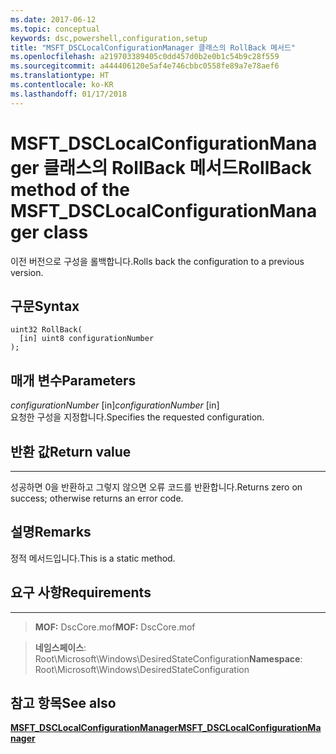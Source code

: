 ```yaml
---
ms.date: 2017-06-12
ms.topic: conceptual
keywords: dsc,powershell,configuration,setup
title: "MSFT_DSCLocalConfigurationManager 클래스의 RollBack 메서드"
ms.openlocfilehash: a219703389405c0dd457d0b2e0b1c54b9c28f559
ms.sourcegitcommit: a444406120e5af4e746cbbc0558fe89a7e78aef6
ms.translationtype: HT
ms.contentlocale: ko-KR
ms.lasthandoff: 01/17/2018
---
```

# <a name="rollback-method-of-the-msftdsclocalconfigurationmanager-class"></a><span data-ttu-id="74c82-103">MSFT_DSCLocalConfigurationManager 클래스의 RollBack 메서드</span><span class="sxs-lookup"><span data-stu-id="74c82-103">RollBack method of the MSFT_DSCLocalConfigurationManager class</span></span>

<span data-ttu-id="74c82-104">이전 버전으로 구성을 롤백합니다.</span><span class="sxs-lookup"><span data-stu-id="74c82-104">Rolls back the configuration to a previous version.</span></span>

<a name="syntax"></a><span data-ttu-id="74c82-105">구문</span><span class="sxs-lookup"><span data-stu-id="74c82-105">Syntax</span></span>
------

```mof
uint32 RollBack(
  [in] uint8 configurationNumber
);
```

<a name="parameters"></a><span data-ttu-id="74c82-106">매개 변수</span><span class="sxs-lookup"><span data-stu-id="74c82-106">Parameters</span></span>
----------

<span data-ttu-id="74c82-107">*configurationNumber* \[in\]</span><span class="sxs-lookup"><span data-stu-id="74c82-107">*configurationNumber* \[in\]</span></span>  
<span data-ttu-id="74c82-108">요청한 구성을 지정합니다.</span><span class="sxs-lookup"><span data-stu-id="74c82-108">Specifies the requested configuration.</span></span> 

## <a name="return-value"></a><span data-ttu-id="74c82-109">반환 값</span><span class="sxs-lookup"><span data-stu-id="74c82-109">Return value</span></span>
------------

<span data-ttu-id="74c82-110">성공하면 0을 반환하고 그렇지 않으면 오류 코드를 반환합니다.</span><span class="sxs-lookup"><span data-stu-id="74c82-110">Returns zero on success; otherwise returns an error code.</span></span>

## <a name="remarks"></a><span data-ttu-id="74c82-111">설명</span><span class="sxs-lookup"><span data-stu-id="74c82-111">Remarks</span></span>

<span data-ttu-id="74c82-112">정적 메서드입니다.</span><span class="sxs-lookup"><span data-stu-id="74c82-112">This is a static method.</span></span>

## <a name="requirements"></a><span data-ttu-id="74c82-113">요구 사항</span><span class="sxs-lookup"><span data-stu-id="74c82-113">Requirements</span></span>
------------
><span data-ttu-id="74c82-114">**MOF:** DscCore.mof</span><span class="sxs-lookup"><span data-stu-id="74c82-114">**MOF:** DscCore.mof</span></span>

><span data-ttu-id="74c82-115">**네임스페이스**: Root\Microsoft\Windows\DesiredStateConfiguration</span><span class="sxs-lookup"><span data-stu-id="74c82-115">**Namespace**: Root\Microsoft\Windows\DesiredStateConfiguration</span></span>


## <a name="see-also"></a><span data-ttu-id="74c82-116">참고 항목</span><span class="sxs-lookup"><span data-stu-id="74c82-116">See also</span></span>


[<span data-ttu-id="74c82-117">**MSFT_DSCLocalConfigurationManager**</span><span class="sxs-lookup"><span data-stu-id="74c82-117">**MSFT_DSCLocalConfigurationManager**</span></span>](msft-dsclocalconfigurationmanager.md)


 

 



